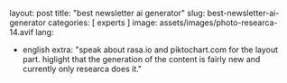 layout: post
title:  "best newsletter ai generator"
slug: best-newsletter-ai-generator
categories: [ experts ]
image: assets/images/photo-researca-14.avif
lang: 
  - english
extra: "speak about rasa.io and piktochart.com for the layout part. higlight that the generation of the content is fairly new and currently only researca does it."